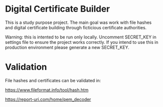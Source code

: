 # Digital Certificate Builder

This is a study purpose project. The main goal was work with file hashes and
digital certificate building through ficticious certificate authorities.

Warning: this is intented to be run only locally. Uncomment SECRET_KEY in settings file
to ensure the project works correctly. If you intend to use this in production environment
please generate a new SECRET_KEY.



# Validation

File hashes and certificates can be validated in:

https://www.fileformat.info/tool/hash.htm

https://report-uri.com/home/pem_decoder


